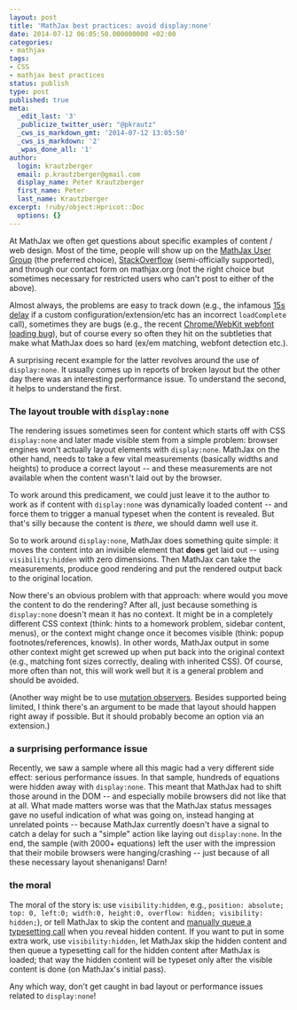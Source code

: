 ```yaml
---
layout: post
title: 'MathJax best practices: avoid display:none'
date: 2014-07-12 06:05:50.000000000 +02:00
categories:
- mathjax
tags:
- CSS
- mathjax best practices
status: publish
type: post
published: true
meta:
  _edit_last: '3'
  _publicize_twitter_user: "@pkrautz"
  _cws_is_markdown_gmt: '2014-07-12 13:05:50'
  _cws_is_markdown: '2'
  _wpas_done_all: '1'
author:
  login: krautzberger
  email: p.krautzberger@gmail.com
  display_name: Peter Krautzberger
  first_name: Peter
  last_name: Krautzberger
excerpt: !ruby/object:Hpricot::Doc
  options: {}
---
```


At MathJax we often get questions about specific examples of content / web design. Most of the time, people will show up on the [MathJax User Group](https://groups.google.com/forum/#!forum/mathjax-users) (the preferred choice), [StackOverflow](http://stackoverflow.com) (semi-officially supported), and through our contact form on mathjax.org (not the right choice but sometimes necessary for restricted users who can't post to either of the above).

Almost always, the problems are easy to track down (e.g., the infamous [15s delay](https://groups.google.com/forum/#!searchin/mathjax-users/15$20seconds/mathjax-users/iIvf2RkNdF4/Bi_TFDR3AsUJ) if a custom configuration/extension/etc has an incorrect `loadComplete` call), sometimes they are bugs (e.g., the recent [Chrome/WebKit webfont loading bug](https://groups.google.com/forum/#!searchin/mathjax-users/chrome$20bold$20italic/mathjax-users/S5x-RQDPJrI/Tn31F4NjcTcJ)), but of course every so often they hit on the subtleties that make what MathJax does so hard (ex/em matching, webfont detection etc.).

A surprising recent example for the latter revolves around the use of `display:none`. It usually comes up in reports of broken layout but the other day there was an interesting performance issue. To understand the second, it helps to understand the first.

### The layout trouble with `display:none`

The rendering issues sometimes seen for content which starts off with CSS `display:none` and later made visible stem from a simple problem: browser engines won't actually layout elements with `display:none`. MathJax on the other hand, needs to take a few vital measurements (basically widths and heights) to produce a correct layout -- and these measurements are not available when the content wasn't laid out by the browser.

To work around this predicament, we could just leave it to the author to work as if content with `display:none` was dynamically loaded content -- and force them to trigger a manual typeset when the content is revealed. But that's silly because the content is _there_, we should damn well use it.

So to work around `display:none`, MathJax does something quite simple: it moves the content into an invisible element that **does** get laid out -- using `visibility:hidden` with zero dimensions. Then MathJax can take the measurements, produce good rendering and put the rendered output back to the original location.

Now there's an obvious problem with that approach: where would you move the content to do the rendering? After all, just because something is `display:none` doesn't mean it has no context. It might be in a completely different CSS context (think: hints to a homework problem, sidebar content, menus), or the context might change once it becomes visible (think: popup footnotes/references, knowls). In other words, MathJax output in some other context might get screwed up when put back into the original context (e.g., matching font sizes correctly, dealing with inherited CSS). Of course, more often than not, this will work well but it is a general problem and should be avoided.

(Another way might be to use [mutation observers](http://caniuse.com/#feat=mutationobserver). Besides supported being limited, I think there's an argument to be made that layout should happen right away if possible. But it should probably become an option via an extension.)

### a surprising performance issue

Recently, we saw a sample where all this magic had a very different side effect: serious performance issues. In that sample, hundreds of equations were hidden away with `display:none`. This meant that MathJax had to shift those around in the DOM -- and especially mobile browsers did not like that at all. What made matters worse was that the MathJax status messages gave no useful indication of what was going on, instead hanging at unrelated points -- because MathJax currently doesn't have a signal to catch a delay for such a "simple" action like laying out `display:none`. In the end, the sample (with 2000+ equations) left the user with the impression that their mobile browsers were hanging/crashing -- just because of all these necessary layout shenanigans! Darn!

### the moral

The moral of the story is: use `visibility:hidden`, e.g., `position: absolute; top: 0, left:0; width:0, height:0, overflow: hidden; visibility: hidden;`), or tell MathJax to skip the content and [manually queue a typesetting call](http://docs.mathjax.org/en/latest/typeset.html) when you reveal hidden content. If you want to put in some extra work, use `visibility:hidden`, let MathJax skip the hidden content and then queue a typesetting call for the hidden content after MathJax is loaded; that way the hidden content will be typeset only after the visible content is done (on MathJax's initial pass).

Any which way, don't get caught in bad layout or performance issues related to `display:none`!